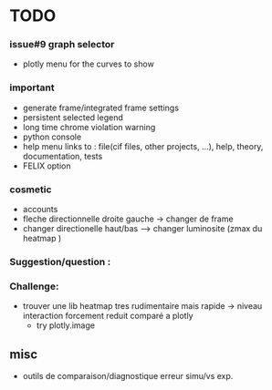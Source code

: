 # TODO

### issue#9 graph selector
- plotly menu for the curves to show

### important
- generate frame/integrated frame settings
- persistent selected legend
- long time chrome violation warning
- python console
- help menu links to : file(cif files, other projects, ...), help, theory, documentation, tests
- FELIX option

### cosmetic
- accounts
- fleche directionnelle droite gauche -> changer de frame
- changer directionelle haut/bas --> changer luminosite (zmax du heatmap )

### Suggestion/question :

### Challenge:
- trouver une lib heatmap tres rudimentaire mais rapide -> niveau interaction forcement reduit comparé a plotly
    - try plotly.image

## misc
  - outils de comparaison/diagnostique erreur simu/vs exp.
